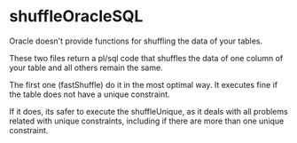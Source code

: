 # shuffleOracleSQL

<p>Oracle doesn't provide functions for shuffling the data of your tables. </p>
<p>These two files return a pl/sql code that shuffles the data of one column of your table and all others remain the same.</p>
<p>The first one (fastShuffle) do it in the most optimal way. It executes fine if the table does not have a unique constraint.</p>
<p>If it does, its safer to execute the shuffleUnique, as it deals with all problems related with unique constraints, including if there are more than one unique constraint.</p>
